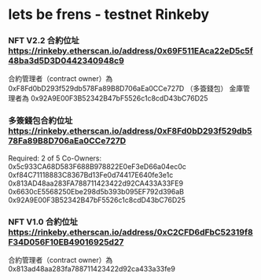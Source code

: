 # lets be frens - testnet Rinkeby


### NFT V2.2 合約位址   https://rinkeby.etherscan.io/address/0x69F511EAca22eD5c5f48ba3d5D3D0442340948c9 
合約管理者（contract owner）為 0xF8Fd0bD293f529db578Fa89B8D706aEa0CCe727D （多簽錢包）
金庫管理者為 0x92A9E00F3B52342B47bF5526c1c8cdD43bC76D25

### 多簽錢包合約位址    https://rinkeby.etherscan.io/address/0xF8Fd0bD293f529db578Fa89B8D706aEa0CCe727D
Required: 2 of 5
Co-Owners: 
0x5c933CA68D583F688B978822E0eF3eD66a04ec0c
0xf84C71118883C8367Bd13Fe0d74417E640fe3e1c
0x813AD48aa283FA788711423422d92CA433A33FE9
0x6630cE5568250Ebe298d5b393b095EF792d396aB
0x92A9E00F3B52342B47bF5526c1c8cdD43bC76D25

### NFT V1.0 合約位址   https://rinkeby.etherscan.io/address/0xC2CFD6dFbC52319f8F34D056F10EB49016925d27
合約管理者（contract owner）為 0x813ad48aa283fa788711423422d92ca433a33fe9
